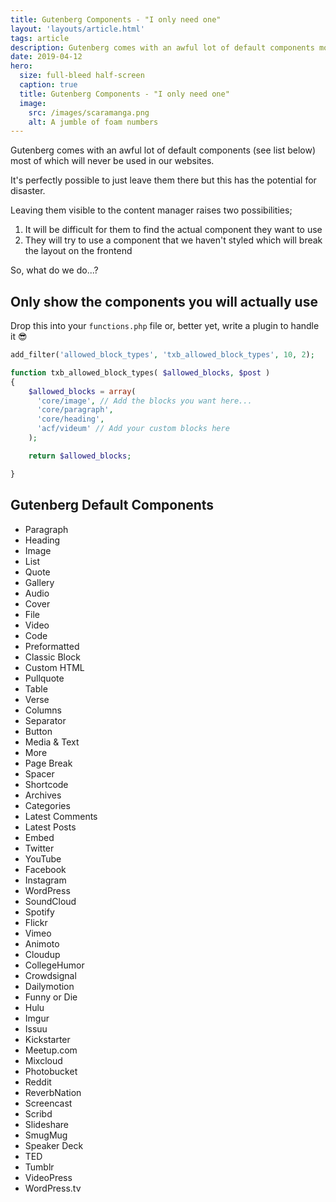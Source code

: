 ```yaml
---
title: Gutenberg Components - "I only need one"
layout: 'layouts/article.html'
tags: article
description: Gutenberg comes with an awful lot of default components most of which will never be used in our websites. Here's how to disable the ones you won't use.
date: 2019-04-12
hero:
  size: full-bleed half-screen
  caption: true
  title: Gutenberg Components - "I only need one"
  image:
    src: /images/scaramanga.png
    alt: A jumble of foam numbers
---
```


Gutenberg comes with an awful lot of default components (see list below) most of which will never be used in our websites.

It's perfectly possible to just leave them there but this has the potential for disaster.

Leaving them visible to the content manager raises two possibilities;

1. It will be difficult for them to find the actual component they want to use
2. They will try to use a component that we haven't styled which will break the layout on the frontend

So, what do we do...?

## Only show the components you will actually use

Drop this into your `functions.php` file or, better yet, write a plugin to handle it 😎

``` php
add_filter('allowed_block_types', 'txb_allowed_block_types', 10, 2);

function txb_allowed_block_types( $allowed_blocks, $post )
{
    $allowed_blocks = array(
      'core/image', // Add the blocks you want here...
      'core/paragraph',
      'core/heading',
      'acf/videum' // Add your custom blocks here
    );

    return $allowed_blocks;

}
```

## Gutenberg Default Components
- Paragraph
- Heading
- Image
- List
- Quote
- Gallery
- Audio
- Cover
- File
- Video
- Code
- Preformatted
- Classic Block
- Custom HTML
- Pullquote
- Table
- Verse
- Columns
- Separator
- Button
- Media & Text
- More
- Page Break
- Spacer
- Shortcode
- Archives
- Categories
- Latest Comments
- Latest Posts
- Embed
- Twitter
- YouTube
- Facebook
- Instagram
- WordPress
- SoundCloud
- Spotify
- Flickr
- Vimeo
- Animoto
- Cloudup
- CollegeHumor
- Crowdsignal
- Dailymotion
- Funny or Die
- Hulu
- Imgur
- Issuu
- Kickstarter
- Meetup.com
- Mixcloud
- Photobucket
- Reddit
- ReverbNation
- Screencast
- Scribd
- Slideshare
- SmugMug
- Speaker Deck
- TED
- Tumblr
- VideoPress
- WordPress.tv
